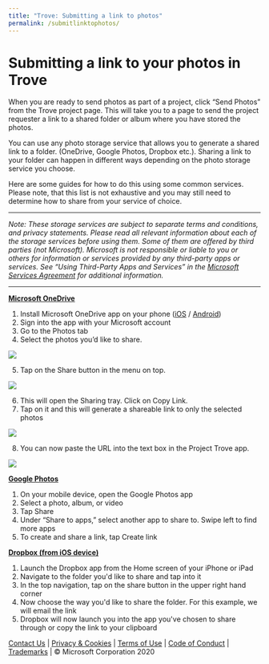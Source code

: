 ```yaml
---
title: "Trove: Submitting a link to photos"
permalink: /submitlinktophotos/
---
```


# Submitting a link to your photos in Trove

When you are ready to send photos as part of a project, click “Send Photos” from the Trove project page. This will take you to a page to send the project requester a link to a shared folder or album where you have stored the photos.

You can use any photo storage service that allows you to generate a shared link to a folder. (OneDrive, Google Photos, Dropbox etc.). Sharing a link to your folder can happen in different ways depending on the photo storage service you choose. 

Here are some guides for how to do this using some common services. Please note, that this list is not exhaustive and you may still need to determine how to share from your service of choice. 

***
*Note: These storage services are subject to separate terms and conditions, and privacy statements. Please read all relevant information about each of the storage services before  using them.  Some of them are offered by third parties (not Microsoft). Microsoft is not responsible or liable to you or others for information or services provided by any third-party apps or services.  See “Using Third-Party Apps and Services” in the [Microsoft Services Agreement](https://microsoft.com/servicesagreement) for additional information.*

***

**[Microsoft OneDrive](https://onedrive.live.com)**

1.	Install Microsoft OneDrive app on your phone ([iOS](https://apps.apple.com/us/app/microsoft-onedrive/id477537958) / [Android](https://play.google.com/store/apps/details?id=com.microsoft.skydrive))
2.	Sign into the app with your Microsoft account
3.	Go to the Photos tab
4.	Select the photos you’d like to share.

![](/SelectPhotosOneDrive.jpg) 

5.	Tap on the Share button in the menu on top.

![](/SharePhotosOneDrive.jpg) 
 
6.	This will open the Sharing tray. Click on Copy Link. 
7.	Tap on it and this will generate a shareable link to only the selected photos

![](/ShareTrayOneDrive.jpg) 

8.	 You can now paste the URL into the text box in the Project Trove app.

![](/PasteinTrove.jpg) 
 

[**Google Photos**](https://support.google.com/photos/answer/6131416?co=GENIE.Platform%3DiOS&hl=en)

1.	On your mobile device, open the Google Photos app  
2.	Select a photo, album, or video
3.	Tap Share 
4.	Under “Share to apps,” select another app to share to. Swipe left to find more apps 
5.	To create and share a link, tap Create link

[**Dropbox (from iOS device)**](https://www.imore.com/how-share-file-or-folder-dropbox-ios)

1.	Launch the Dropbox app from the Home screen of your iPhone or iPad
2.	Navigate to the folder you'd like to share and tap into it
3.	In the top navigation, tap on the share button in the upper right hand corner
4.	Now choose the way you'd like to share the folder. For this example, we will email the link
5.	Dropbox will now launch you into the app you've chosen to share through or copy the link to your clipboard

[Contact Us](https://aka.ms/trovefeedback) | [Privacy & Cookies](https://go.microsoft.com/fwlink/?LinkId=521839) | [Terms of Use](https://aka.ms/trovetermsofuse) | [Code of Conduct](https://aka.ms/trovecommunitystandards) | [Trademarks](https://go.microsoft.com/fwlink/?LinkId=506942) | © Microsoft Corporation 2020


